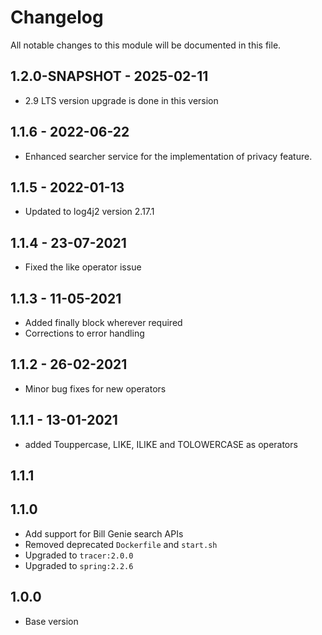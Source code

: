 # Changelog
All notable changes to this module will be documented in this file.

## 1.2.0-SNAPSHOT - 2025-02-11
- 2.9 LTS version upgrade is done in this version

## 1.1.6 - 2022-06-22
- Enhanced searcher service for the implementation of privacy feature.

## 1.1.5 - 2022-01-13
- Updated to log4j2 version 2.17.1

## 1.1.4 - 23-07-2021

- Fixed the like operator issue

## 1.1.3 - 11-05-2021

- Added finally block wherever required
- Corrections to error handling

## 1.1.2 - 26-02-2021

- Minor bug fixes for new operators

## 1.1.1 - 13-01-2021

- added Touppercase, LIKE, ILIKE and TOLOWERCASE as operators

## 1.1.1

## 1.1.0

- Add support for Bill Genie search APIs
- Removed deprecated `Dockerfile` and `start.sh`
- Upgraded to `tracer:2.0.0`
- Upgraded to `spring:2.2.6`

## 1.0.0

- Base version
